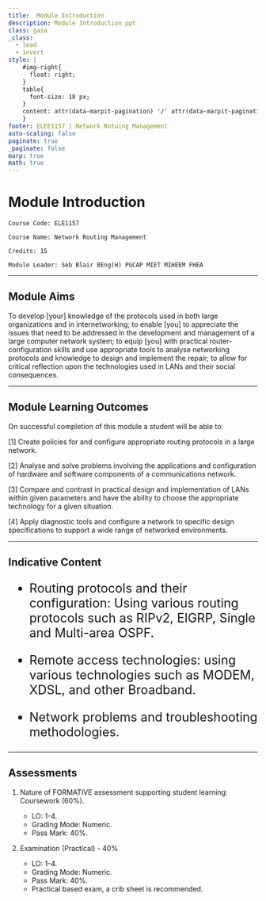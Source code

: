 ```yaml
---
title:  Module Introduction
description: Module Introduction ppt
class: gaia
_class:
  - lead
  - invert
style: |
    #img-right{
      float: right;
    }
    table{
      font-size: 18 px;
    }
    content: attr(data-marpit-pagination) '/' attr(data-marpit-pagination-total);
    }
footer: ELEE1157 | Network Rotuing Management
auto-scaling: false
paginate: true
_paginate: false
marp: true
math: true
---
```


<!-- _footer: "[Download as a PDF](https://github.com/UniOfGreenwich/ELEE1157_Lectures/raw/gh-pages/content/ModuleIntroduction/moduleIntroduction.pdf)" -->

# Module Introduction

    Course Code: ELE1157
    
    Course Name: Network Routing Management

    Credits: 15

    Module Leader: Seb Blair BEng(H) PGCAP MIET MIHEEM FHEA

---

## Module Aims

To develop [your] knowledge of the protocols used in both large organizations and in internetworking; to enable [you] to appreciate the issues that need to be addressed in the development and management of a large computer network system; to equip [you] with practical router-configuration skills and use appropriate tools to analyse networking protocols and knowledge to design and implement the repair; to allow for critical reflection upon the technologies used in LANs and their social consequences.

---

## Module Learning Outcomes 

On successful completion of this module a student will be able to:

[1] Create policies for and configure appropriate routing protocols in a large network. 

[2] Analyse and solve problems involving the applications and configuration of hardware and software components of a communications network. 

[3] Compare and contrast in practical design and implementation of LANs within given parameters and have the ability to choose the appropriate technology for a given situation. 

[4] Apply diagnostic tools and configure a network to specific design specifications to support a wide range of networked environments.

---

## Indicative Content

<div style="font-size:25px">

- Routing protocols and their configuration: Using various routing protocols such as RIPv2, EIGRP, Single and Multi-area OSPF.

- Remote access technologies: using various technologies such as MODEM, XDSL, and other Broadband.

- Network problems and troubleshooting methodologies.

</div>

--- 

## Assessments

1. Nature of FORMATIVE assessment supporting student learning: Coursework (60%).
    - LO: 1-4.
    - Grading Mode: Numeric.
    - Pass Mark: 40%.

2. Examination (Practical) - 40%
   - LO: 1-4.
   - Grading Mode: Numeric.
   - Pass Mark: 40%.
   - Practical based exam, a crib sheet is recommended. 